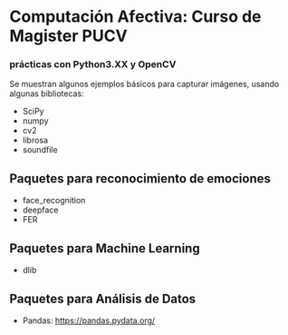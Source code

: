 # Computación Afectiva: Curso de Magister PUCV
### prácticas con Python3.XX y OpenCV
Se muestran algunos ejemplos básicos para capturar imágenes, usando algunas bibliotecas:
- SciPy
- numpy
- cv2 
- librosa
- soundfile
## Paquetes para reconocimiento de emociones
- face_recognition
- deepface
- FER

## Paquetes para Machine Learning
- dlib

## Paquetes para Análisis de Datos
- Pandas: https://pandas.pydata.org/